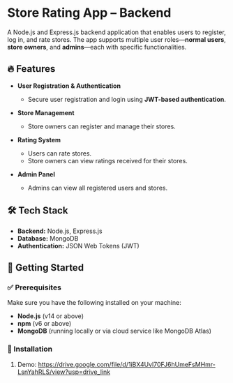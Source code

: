 # Store Rating App – Backend

A Node.js and Express.js backend application that enables users to register, log in, and rate stores. The app supports multiple user roles—**normal users**, **store owners**, and **admins**—each with specific functionalities.

## 🔥 Features

- **User Registration & Authentication**
  - Secure user registration and login using **JWT-based authentication**.

- **Store Management**
  - Store owners can register and manage their stores.

- **Rating System**
  - Users can rate stores.
  - Store owners can view ratings received for their stores.

- **Admin Panel**
  - Admins can view all registered users and stores.

## 🛠️ Tech Stack

- **Backend:** Node.js, Express.js  
- **Database:** MongoDB  
- **Authentication:** JSON Web Tokens (JWT)

## 🚀 Getting Started

### ✅ Prerequisites

Make sure you have the following installed on your machine:

- **Node.js** (v14 or above)  
- **npm** (v6 or above)  
- **MongoDB** (running locally or via cloud service like MongoDB Atlas)

### 🔧 Installation

1. Demo:
 https://drive.google.com/file/d/1iBX4Uvl70FJ6hUmeFsMHmr-LsnYahRLS/view?usp=drive_link